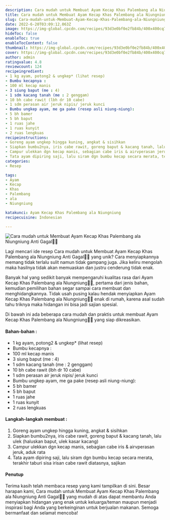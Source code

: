 ```yaml
---
description: Cara mudah untuk Membuat Ayam Kecap Khas Palembang ala Niungniung Anti Gagal"
title: Cara mudah untuk Membuat Ayam Kecap Khas Palembang ala Niungniung Anti Gagal
slug: Cara-mudah-untuk-Membuat-Ayam-Kecap-Khas-Palembang-ala-Niungniung-Anti-Gagal
date: 2022-6-20T03:09:12.063Z
image: https://img-global.cpcdn.com/recipes/93d3e0bf0e2fb84b/400x400cq70/photo.jpg
hideToc: false
enableToc: true
enableTocContent: false
thumbnail: https://img-global.cpcdn.com/recipes/93d3e0bf0e2fb84b/400x400cq70/photo.jpg
cover: https://img-global.cpcdn.com/recipes/93d3e0bf0e2fb84b/400x400cq70/photo.jpg
author: admin
ratingvalue: 4.8
reviewcount: 124
recipeingredient:
- 1 kg ayam, potong2 & ungkep* (lihat resep)
- Bumbu kecapnya :
- 100 ml kecap manis
- 3 siung baput (me : 4)
- 1 sdm kacang tanah (me : 2 genggam)
- 10 bh cabe rawit (lbh dr 10 cabe)
- 1 sdm perasan air jeruk nipis/ jeruk kunci
- Bumbu ungkep ayam, me ga pake (resep asli niung-niung):
- 5 bh bamer
- 5 bh baput
- 1 ruas jahe
- 1 ruas kunyit
- 2 ruas lengkuas
recipeinstructions:
- Goreng ayam ungkep hingga kuning, angkat & sisihkan
- Siapkan bumbu2nya, iris cabe rawit, goreng baput & kacang tanah, lalu ulek (haluskan baput, ulek kasar kacang)
- Campur ulekkan dgn kecap manis, sebagian cabe iris & airvperasan jeruk, aduk rata
- Tata ayam dipiring saji, lalu siram dgn bumbu kecap secara merata, terakhir taburi sisa irisan cabe rawit diatasnya, sajikan
categories:
- Resep

tags:
- Ayam
- Kecap
- Khas
- Palembang
- ala
- Niungniung

katakunci: Ayam Kecap Khas Palembang ala Niungniung
recipecuisine: Indonesian

---
```


![Cara mudah untuk Membuat Ayam Kecap Khas Palembang ala Niungniung Anti Gagal👩‍🍳](https://img-global.cpcdn.com/recipes/93d3e0bf0e2fb84b/400x400cq70/photo.jpg)

Lagi mencari ide resep Cara mudah untuk Membuat Ayam Kecap Khas Palembang ala Niungniung Anti Gagal👩‍🍳 yang unik? Cara menyiapkannya memang tidak terlalu sulit namun tidak gampang juga. Jika keliru mengolah maka hasilnya tidak akan memuaskan dan justru cenderung tidak enak.

Banyak hal yang sedikit banyak mempengaruhi kualitas rasa dari Ayam Kecap Khas Palembang ala Niungniung👩‍🍳, pertama dari jenis bahan, kemudian pemilihan bahan segar sampai cara membuat dan menghidangkannya. Tidak usah pusing kalau hendak menyiapkan Ayam Kecap Khas Palembang ala Niungniung👩‍🍳 enak di rumah, karena asal sudah tahu triknya maka hidangan ini bisa jadi sajian spesial.

Di bawah ini ada beberapa cara mudah dan praktis untuk membuat Ayam Kecap Khas Palembang ala Niungniung👩‍🍳 yang siap dikreasikan.

<!--inarticleads1-->

#### Bahan-bahan :

- 1 kg ayam, potong2 & ungkep* (lihat resep)
- Bumbu kecapnya :
- 100 ml kecap manis
- 3 siung baput (me : 4)
- 1 sdm kacang tanah (me : 2 genggam)
- 10 bh cabe rawit (lbh dr 10 cabe)
- 1 sdm perasan air jeruk nipis/ jeruk kunci
- Bumbu ungkep ayam, me ga pake (resep asli niung-niung):
- 5 bh bamer
- 5 bh baput
- 1 ruas jahe
- 1 ruas kunyit
- 2 ruas lengkuas

<!--inarticleads2-->

#### Langkah-langkah membuat :

1. Goreng ayam ungkep hingga kuning, angkat & sisihkan
1. Siapkan bumbu2nya, iris cabe rawit, goreng baput & kacang tanah, lalu ulek (haluskan baput, ulek kasar kacang)
1. Campur ulekkan dgn kecap manis, sebagian cabe iris & airvperasan jeruk, aduk rata
1. Tata ayam dipiring saji, lalu siram dgn bumbu kecap secara merata, terakhir taburi sisa irisan cabe rawit diatasnya, sajikan

#### Penutup

Terima kasih telah membaca resep yang kami tampilkan di sini. Besar harapan kami, Cara mudah untuk Membuat Ayam Kecap Khas Palembang ala Niungniung Anti Gagal👩‍🍳 yang mudah di atas dapat membantu Anda menyiapkan hidangan yang enak untuk keluarga/teman maupun menjadi inspirasi bagi Anda yang berkeinginan untuk berjualan makanan. Semoga bermanfaat dan selamat mencoba!